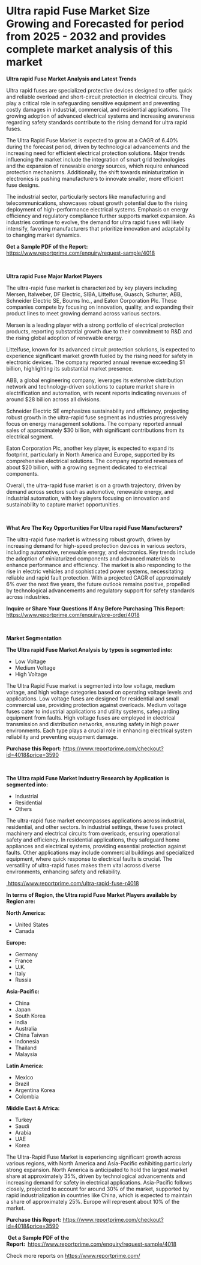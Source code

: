 <p><h1>Ultra rapid Fuse Market Size Growing and Forecasted for period from 2025 - 2032 and provides complete market analysis of this market</h1></p><p><strong>Ultra rapid Fuse Market Analysis and Latest Trends</strong></p>
<p><p>Ultra rapid fuses are specialized protective devices designed to offer quick and reliable overload and short-circuit protection in electrical circuits. They play a critical role in safeguarding sensitive equipment and preventing costly damages in industrial, commercial, and residential applications. The growing adoption of advanced electrical systems and increasing awareness regarding safety standards contribute to the rising demand for ultra rapid fuses.</p><p>The Ultra Rapid Fuse Market is expected to grow at a CAGR of 6.40% during the forecast period, driven by technological advancements and the increasing need for efficient electrical protection solutions. Major trends influencing the market include the integration of smart grid technologies and the expansion of renewable energy sources, which require enhanced protection mechanisms. Additionally, the shift towards miniaturization in electronics is pushing manufacturers to innovate smaller, more efficient fuse designs.</p><p>The industrial sector, particularly sectors like manufacturing and telecommunications, showcases robust growth potential due to the rising deployment of high-performance electrical systems. Emphasis on energy efficiency and regulatory compliance further supports market expansion. As industries continue to evolve, the demand for ultra rapid fuses will likely intensify, favoring manufacturers that prioritize innovation and adaptability to changing market dynamics.</p></p>
<p><strong>Get a Sample PDF of the Report:&nbsp;</strong> <a href="https://www.reportprime.com/enquiry/request-sample/4018?utm_campaign=3173&utm_medium=2&utm_source=Github&utm_content=ia&utm_term=18032025&utm_id=ultra-rapid-fuse">https://www.reportprime.com/enquiry/request-sample/4018</a></p>
<p>&nbsp;</p>
<p><strong>Ultra rapid Fuse Major Market Players</strong></p>
<p><p>The ultra-rapid fuse market is characterized by key players including Mersen, Italweber, DF Electric, SIBA, Littelfuse, Guasch, Schurter, ABB, Schneider Electric SE, Bourns Inc., and Eaton Corporation Plc. These companies compete by focusing on innovation, quality, and expanding their product lines to meet growing demand across various sectors.</p><p>Mersen is a leading player with a strong portfolio of electrical protection products, reporting substantial growth due to their commitment to R&D and the rising global adoption of renewable energy. </p><p>Littelfuse, known for its advanced circuit protection solutions, is expected to experience significant market growth fueled by the rising need for safety in electronic devices. The company reported annual revenue exceeding $1 billion, highlighting its substantial market presence.</p><p>ABB, a global engineering company, leverages its extensive distribution network and technology-driven solutions to capture market share in electrification and automation, with recent reports indicating revenues of around $28 billion across all divisions.</p><p>Schneider Electric SE emphasizes sustainability and efficiency, projecting robust growth in the ultra-rapid fuse segment as industries progressively focus on energy management solutions. The company reported annual sales of approximately $30 billion, with significant contributions from its electrical segment.</p><p>Eaton Corporation Plc, another key player, is expected to expand its footprint, particularly in North America and Europe, supported by its comprehensive electrical solutions. The company reported revenues of about $20 billion, with a growing segment dedicated to electrical components.</p><p>Overall, the ultra-rapid fuse market is on a growth trajectory, driven by demand across sectors such as automotive, renewable energy, and industrial automation, with key players focusing on innovation and sustainability to capture market opportunities.</p></p>
<p>&nbsp;</p>
<p><strong>What Are The Key Opportunities For Ultra rapid Fuse Manufacturers?</strong></p>
<p><p>The ultra-rapid fuse market is witnessing robust growth, driven by increasing demand for high-speed protection devices in various sectors, including automotive, renewable energy, and electronics. Key trends include the adoption of miniaturized components and advanced materials to enhance performance and efficiency. The market is also responding to the rise in electric vehicles and sophisticated power systems, necessitating reliable and rapid fault protection. With a projected CAGR of approximately 6% over the next five years, the future outlook remains positive, propelled by technological advancements and regulatory support for safety standards across industries.</p></p>
<p><strong>Inquire or Share Your Questions If Any Before Purchasing This Report:</strong> <a href="https://www.reportprime.com/enquiry/pre-order/4018?utm_campaign=3173&utm_medium=2&utm_source=Github&utm_content=ia&utm_term=18032025&utm_id=ultra-rapid-fuse">https://www.reportprime.com/enquiry/pre-order/4018</a></p>
<p>&nbsp;</p>
<p><strong>Market Segmentation</strong></p>
<p><strong>The Ultra rapid Fuse Market Analysis by types is segmented into:</strong></p>
<p><ul><li>Low Voltage</li><li>Medium Voltage</li><li>High Voltage</li></ul></p>
<p><p>The Ultra Rapid Fuse market is segmented into low voltage, medium voltage, and high voltage categories based on operating voltage levels and applications. Low voltage fuses are designed for residential and small commercial use, providing protection against overloads. Medium voltage fuses cater to industrial applications and utility systems, safeguarding equipment from faults. High voltage fuses are employed in electrical transmission and distribution networks, ensuring safety in high power environments. Each type plays a crucial role in enhancing electrical system reliability and preventing equipment damage.</p></p>
<p><strong>Purchase this Report:&nbsp;</strong><a href="https://www.reportprime.com/checkout?id=4018&price=3590&utm_campaign=3173&utm_medium=2&utm_source=Github&utm_content=ia&utm_term=18032025&utm_id=ultra-rapid-fuse">https://www.reportprime.com/checkout?id=4018&price=3590</a></p>
<p>&nbsp;</p>
<p><strong>The Ultra rapid Fuse Market Industry Research by Application is segmented into:</strong></p>
<p><ul><li>Industrial</li><li>Residential</li><li>Others</li></ul></p>
<p><p>The ultra-rapid fuse market encompasses applications across industrial, residential, and other sectors. In industrial settings, these fuses protect machinery and electrical circuits from overloads, ensuring operational safety and efficiency. In residential applications, they safeguard home appliances and electrical systems, providing essential protection against faults. Other applications may include commercial buildings and specialized equipment, where quick response to electrical faults is crucial. The versatility of ultra-rapid fuses makes them vital across diverse environments, enhancing safety and reliability.</p></p>
<p><a href="https://www.reportprime.com/ultra-rapid-fuse-r4018?utm_campaign=3173&utm_medium=2&utm_source=Github&utm_content=ia&utm_term=18032025&utm_id=ultra-rapid-fuse">&nbsp;https://www.reportprime.com/ultra-rapid-fuse-r4018</a></p>
<p><strong>In terms of Region, the Ultra rapid Fuse Market Players available by Region are:</strong></p>
<p>
    <p> <strong> North America: </strong>
        <ul>
            <li>United States</li>
            <li>Canada</li>
        </ul>
        </p> 
    <p> <strong> Europe: </strong>
        <ul>
            <li>Germany</li>
            <li>France</li>
            <li>U.K.</li>
            <li>Italy</li>
            <li>Russia</li>
        </ul>
        </p> 
    <p> <strong> Asia-Pacific: </strong>
        <ul>
            <li>China</li>
            <li>Japan</li>
            <li>South Korea</li>
            <li>India</li>
            <li>Australia</li>
            <li>China Taiwan</li>
            <li>Indonesia</li>
            <li>Thailand</li>
            <li>Malaysia</li>
        </ul>
        </p> 
    <p> <strong> Latin America: </strong>
        <ul>
            <li>Mexico</li>
            <li>Brazil</li>
            <li>Argentina Korea</li>
            <li>Colombia</li>
        </ul>
        </p> 
    <p> <strong> Middle East & Africa: </strong>
        <ul>
            <li>Turkey</li>
            <li>Saudi</li>
            <li>Arabia</li>
            <li>UAE</li>
            <li>Korea</li>
        </ul>
    </p>
    </p>
<p><p>The Ultra-Rapid Fuse Market is experiencing significant growth across various regions, with North America and Asia-Pacific exhibiting particularly strong expansion. North America is anticipated to hold the largest market share at approximately 35%, driven by technological advancements and increasing demand for safety in electrical applications. Asia-Pacific follows closely, projected to account for around 30% of the market, supported by rapid industrialization in countries like China, which is expected to maintain a share of approximately 25%. Europe will represent about 10% of the market.</p></p>
<p><strong>Purchase this Report: </strong><a href="https://www.reportprime.com/checkout?id=4018&price=3590&utm_campaign=3173&utm_medium=2&utm_source=Github&utm_content=ia&utm_term=18032025&utm_id=ultra-rapid-fuse">https://www.reportprime.com/checkout?id=4018&price=3590</a></p>
<p>&nbsp;<strong>Get a Sample PDF of the Report:&nbsp;&nbsp;</strong><a href="https://www.reportprime.com/enquiry/request-sample/4018?utm_campaign=3173&utm_medium=2&utm_source=Github&utm_content=ia&utm_term=18032025&utm_id=ultra-rapid-fuse">https://www.reportprime.com/enquiry/request-sample/4018</a></p>
<p><strong></strong></p>
<p>Check more reports on <a href="https://www.reportprime.com/?utm_campaign=3173&utm_medium=2&utm_source=Github&utm_content=ia&utm_term=18032025&utm_id=ultra-rapid-fuse">https://www.reportprime.com/</a></p>